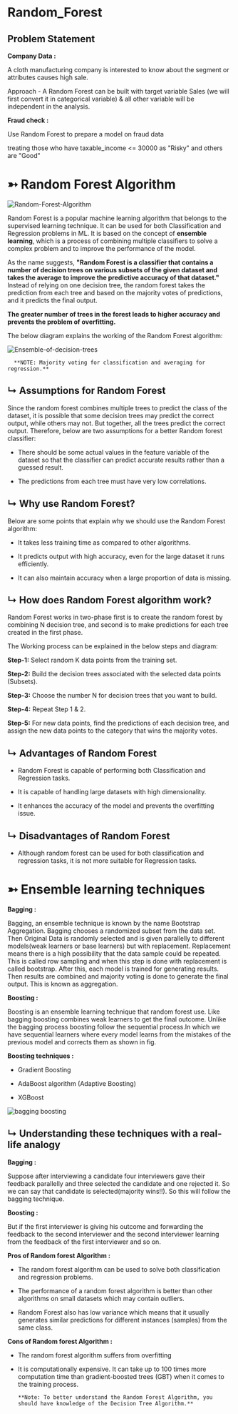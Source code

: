 # Random_Forest

## Problem Statement

**Company Data :**

A cloth manufacturing company is interested to know about the segment or attributes causes high sale. 

Approach - A Random Forest can be built with target variable Sales (we will first convert it in categorical variable) & all other variable will be independent in the analysis.  

**Fraud check :**

Use Random Forest to prepare a model on fraud data 

treating those who have taxable_income <= 30000 as "Risky" and others are "Good"

# ➳ Random Forest Algorithm

![Random-Forest-Algorithm](https://github.com/yagniksorathiya/Random_Forest/assets/129974278/868cee54-813e-429e-86d9-7d8622567cfd)

Random Forest is a popular machine learning algorithm that belongs to the supervised learning technique. It can be used for both Classification and Regression problems in ML. It is based on the concept of **ensemble learning**, which is a process of combining multiple classifiers to solve a complex problem and to improve the performance of the model.

As the name suggests, **"Random Forest is a classifier that contains a number of decision trees on various subsets of the given dataset and takes the average to improve the predictive accuracy of that dataset."** Instead of relying on one decision tree, the random forest takes the prediction from each tree and based on the majority votes of predictions, and it predicts the final output.

**The greater number of trees in the forest leads to higher accuracy and prevents the problem of overfitting.** 

The below diagram explains the working of the Random Forest algorithm:

![Ensemble-of-decision-trees](https://github.com/yagniksorathiya/Random_Forest/assets/129974278/230844ef-da48-46b8-910c-a1697f7be646)

      **NOTE: Majority voting for classification and averaging for regression.**


## ↳ Assumptions for Random Forest

Since the random forest combines multiple trees to predict the class of the dataset, it is possible that some decision trees may predict the correct output, while others may not. But together, all the trees predict the correct output. Therefore, below are two assumptions for a better Random forest classifier:

+ There should be some actual values in the feature variable of the dataset so that the classifier can predict accurate results rather than a guessed result.

+ The predictions from each tree must have very low correlations.

## ↳ Why use Random Forest?

Below are some points that explain why we should use the Random Forest algorithm:

+ It takes less training time as compared to other algorithms.

+ It predicts output with high accuracy, even for the large dataset it runs efficiently.

+ It can also maintain accuracy when a large proportion of data is missing.

## ↳ How does Random Forest algorithm work?

Random Forest works in two-phase first is to create the random forest by combining N decision tree, and second is to make predictions for each tree created in the first phase.

The Working process can be explained in the below steps and diagram:

**Step-1:** Select random K data points from the training set.

**Step-2:** Build the decision trees associated with the selected data points (Subsets).

**Step-3:** Choose the number N for decision trees that you want to build.

**Step-4:** Repeat Step 1 & 2.

**Step-5:** For new data points, find the predictions of each decision tree, and assign the new data points to the category that wins the majority votes. 

## ↳ Advantages of Random Forest

+ Random Forest is capable of performing both Classification and Regression tasks.

+ It is capable of handling large datasets with high dimensionality.

+ It enhances the accuracy of the model and prevents the overfitting issue.

## ↳ Disadvantages of Random Forest

+ Although random forest can be used for both classification and regression tasks, it is not more suitable for Regression tasks.

# ➳ Ensemble learning techniques

**Bagging :**

Bagging, an ensemble technique is known by the name Bootstrap Aggregation. Bagging chooses a randomized subset from the data set. Then Original Data is randomly selected and is given parallelly to different models(weak learners or base learners) but with replacement. Replacement means there is a high possibility that the data sample could be repeated. This is called row sampling and when this step is done with replacement is called bootstrap. After this, each model is trained for generating results. Then results are combined and majority voting is done to generate the final output. This is known as aggregation.  

**Boosting :**

Boosting is an ensemble learning technique that random forest use. Like bagging boosting combines weak learners to get the final outcome. Unlike the bagging process boosting follow the sequential process.In which we have sequential learners where every model learns from the mistakes of the previous model and corrects them as shown in fig.

**Boosting techniques :**

+ Gradient Boosting

+ AdaBoost algorithm (Adaptive Boosting)

+ XGBoost

![bagging   boosting](https://github.com/yagniksorathiya/Random_Forest/assets/129974278/70db28f4-7b51-4db0-886a-e010bb521e3a)

## ↳ Understanding these techniques with a real-life analogy

**Bagging :**

Suppose after interviewing a candidate four interviewers gave their feedback parallelly and three selected the candidate and one rejected it. So we can say that candidate is selected(majority wins!!). So this will follow the bagging technique.

**Boosting :**

But if the first interviewer is giving his outcome and forwarding the feedback to the second interviewer and the second interviewer learning from the feedback of the first interviewer and so on.

**Pros of Random forest Algorithm :**

+ The random forest algorithm can be used to solve both classification and regression problems.

+ The performance of a random forest algorithm is better than other algorithms on small datasets which may contain outliers.

+ Random Forest also has low variance which means that it usually generates similar predictions for different instances (samples) from the same class.

**Cons of Random forest Algorithm :**

+ The random forest algorithm suffers from overfitting

+ It is computationally expensive. It can take up to 100 times more computation time than gradient-boosted trees (GBT) when it comes to the training process.


      **Note: To better understand the Random Forest Algorithm, you should have knowledge of the Decision Tree Algorithm.**    
